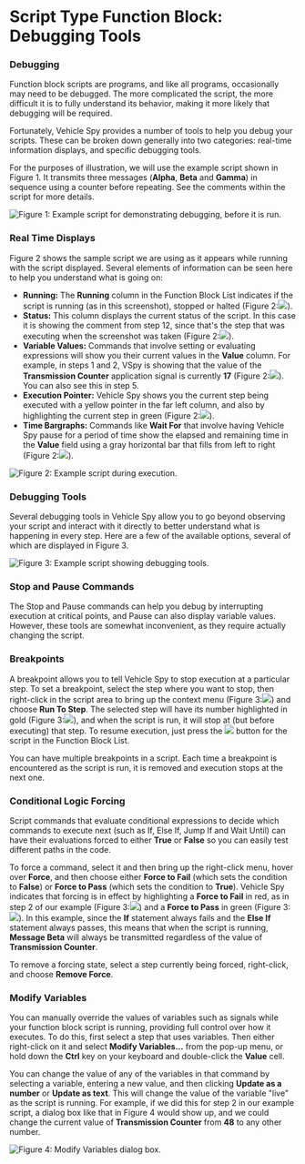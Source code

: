# Script Type Function Block: Debugging Tools

### Debugging

Function block scripts are programs, and like all programs, occasionally may need to be debugged. The more complicated the script, the more difficult it is to fully understand its behavior, making it more likely that debugging will be required.

Fortunately, Vehicle Spy provides a number of tools to help you debug your scripts. These can be broken down generally into two categories: real-time information displays, and specific debugging tools.

For the purposes of illustration, we will use the example script shown in Figure 1. It transmits three messages (**Alpha**, **Beta** and **Gamma**) in sequence using a counter before repeating. See the comments within the script for more details.

![Figure 1: Example script for demonstrating debugging, before it is run.](../../../../.gitbook/assets/debug\_script.gif)

### Real Time Displays

Figure 2 shows the sample script we are using as it appears while running with the script displayed. Several elements of information can be seen here to help you understand what is going on:

* **Running:** The **Running** column in the Function Block List indicates if the script is running (as in this screenshot), stopped or halted (Figure 2:![](https://cdn.intrepidcs.net/support/VehicleSpy/assets/smOne.gif)).
* **Status:** This column displays the current status of the script. In this case it is showing the comment from step 12, since that's the step that was executing when the screenshot was taken (Figure 2:![](https://cdn.intrepidcs.net/support/VehicleSpy/assets/smTwo.gif)).
* **Variable Values:** Commands that involve setting or evaluating expressions will show you their current values in the **Value** column. For example, in steps 1 and 2, VSpy is showing that the value of the **Transmission Counter** application signal is currently **17** (Figure 2:![](https://cdn.intrepidcs.net/support/VehicleSpy/assets/smThree.gif)). You can also see this in step 5.
* **Execution Pointer:** Vehicle Spy shows you the current step being executed with a yellow pointer in the far left column, and also by highlighting the current step in green (Figure 2:![](https://cdn.intrepidcs.net/support/VehicleSpy/assets/smFour.gif)).
* **Time Bargraphs:** Commands like **Wait For** that involve having Vehicle Spy pause for a period of time show the elapsed and remaining time in the **Value** field using a gray horizontal bar that fills from left to right (Figure 2:![](https://cdn.intrepidcs.net/support/VehicleSpy/assets/smFour.gif)).

![Figure 2: Example script during execution.](../../../../.gitbook/assets/debug\_script\_2.gif)

### Debugging Tools

Several debugging tools in Vehicle Spy allow you to go beyond observing your script and interact with it directly to better understand what is happening in every step. Here are a few of the available options, several of which are displayed in Figure 3.

![Figure 3: Example script showing debugging tools.](../../../../.gitbook/assets/debug\_script\_3.gif)

### Stop and Pause Commands

The Stop and Pause commands can help you debug by interrupting execution at critical points, and Pause can also display variable values. However, these tools are somewhat inconvenient, as they require actually changing the script.

### Breakpoints

A breakpoint allows you to tell Vehicle Spy to stop execution at a particular step. To set a breakpoint, select the step where you want to stop, then right-click in the script area to bring up the context menu (Figure 3:![](https://cdn.intrepidcs.net/support/VehicleSpy/assets/smOne.gif)) and choose **Run To Step**. The selected step will have its number highlighted in gold (Figure 3:![](https://cdn.intrepidcs.net/support/VehicleSpy/assets/smTwo.gif)), and when the script is run, it will stop at (but before executing) that step. To resume execution, just press the ![](https://cdn.intrepidcs.net/support/VehicleSpy/assets/function\_block\_list\_play.gif) button for the script in the Function Block List.

You can have multiple breakpoints in a script. Each time a breakpoint is encountered as the script is run, it is removed and execution stops at the next one.

### Conditional Logic Forcing

Script commands that evaluate conditional expressions to decide which commands to execute next (such as If, Else If, Jump If and Wait Until) can have their evaluations forced to either **True** or **False** so you can easily test different paths in the code.

To force a command, select it and then bring up the right-click menu, hover over **Force**, and then choose either **Force to Fail** (which sets the condition to **False**) or **Force to Pass** (which sets the condition to **True**). Vehicle Spy indicates that forcing is in effect by highlighting a **Force to Fail** in red, as in step 2 of our example (Figure 3:![](https://cdn.intrepidcs.net/support/VehicleSpy/assets/smThree.gif)) and a **Force to Pass** in green (Figure 3:![](https://cdn.intrepidcs.net/support/VehicleSpy/assets/smFour.gif)). In this example, since the **If** statement always fails and the **Else If** statement always passes, this means that when the script is running, **Message Beta** will always be transmitted regardless of the value of **Transmission Counter**.

To remove a forcing state, select a step currently being forced, right-click, and choose **Remove Force**.

### Modify Variables

You can manually override the values of variables such as signals while your function block script is running, providing full control over how it executes. To do this, first select a step that uses variables. Then either right-click on it and select **Modify Variables...** from the pop-up menu, or hold down the **Ctrl** key on your keyboard and double-click the **Value** cell.

You can change the value of any of the variables in that command by selecting a variable, entering a new value, and then clicking **Update as a number** or **Update as text**. This will change the value of the variable "live" as the script is running. For example, if we did this for step 2 in our example script, a dialog box like that in Figure 4 would show up, and we could change the current value of **Transmission Counter** from **48** to any other number.

![Figure 4: Modify Variables dialog box.](../../../../.gitbook/assets/debug\_script\_4.gif)
